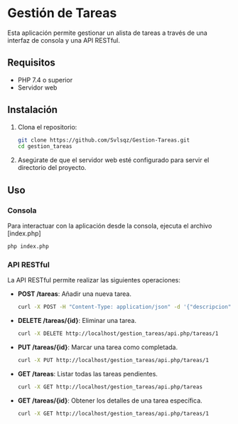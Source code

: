 # Gestión de Tareas

Esta aplicación permite gestionar un alista de tareas a través de una interfaz de consola y una API RESTful.

## Requisitos

- PHP 7.4 o superior
- Servidor web

## Instalación

1. Clona el repositorio:
    ```sh
    git clone https://github.com/Svlsqz/Gestion-Tareas.git
    cd gestion_tareas
    ```

2. Asegúrate de que el servidor web esté configurado para servir el directorio del proyecto.

## Uso


### Consola

Para interactuar con la aplicación desde la consola, ejecuta el archivo [index.php]

```sh
php index.php
```

### API RESTful

La API RESTful permite realizar las siguientes operaciones:

- **POST /tareas**: Añadir una nueva tarea.
    ```sh
    curl -X POST -H "Content-Type: application/json" -d '{"descripcion": "Nueva tarea"}' http://localhost/gestion_tareas/api.php/tareas
    ```

- **DELETE /tareas/{id}**: Eliminar una tarea.
    ```sh
    curl -X DELETE http://localhost/gestion_tareas/api.php/tareas/1
    ```

- **PUT /tareas/{id}**: Marcar una tarea como completada.
    ```sh
    curl -X PUT http://localhost/gestion_tareas/api.php/tareas/1
    ```

- **GET /tareas**: Listar todas las tareas pendientes.
    ```sh
    curl -X GET http://localhost/gestion_tareas/api.php/tareas
    ```

- **GET /tareas/{id}**: Obtener los detalles de una tarea específica.
    ```sh
    curl -X GET http://localhost/gestion_tareas/api.php/tareas/1
    ```
